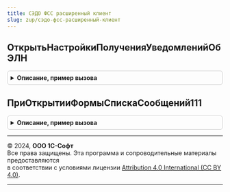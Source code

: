 ```yaml
---
title: СЭДО ФСС расширенный клиент
slug: zup/сэдо-фсс-расширенный-клиент
---
```



## ОткрытьНастройкиПолученияУведомленийОбЭЛН
<details style="margin: 1em 0; padding: 0.5em; border: 1px solid #ccc; border-radius: 6px;">

<summary style="font-weight: bold; cursor: pointer;">Описание, пример вызова</summary>

```bsl

// Открывает форму настроек организации в части социального ЭДО.
//
// Параметры:
//   Организация - СправочникСсылка.Организации - Организация, для которой необходимо показать настройки.
//
Процедура ОткрытьНастройкиПолученияУведомленийОбЭЛН(Страхователь) Экспорт
```

Пример вызова
```bsl
СЭДОФССРасширенныйКлиент.ОткрытьНастройкиПолученияУведомленийОбЭЛН(Страхователь) 
```
</details>

## ПриОткрытииФормыСпискаСообщений111
<details style="margin: 1em 0; padding: 0.5em; border: 1px solid #ccc; border-radius: 6px;">

<summary style="font-weight: bold; cursor: pointer;">Описание, пример вызова</summary>

```bsl

// Возникает в форме списка регистра СНИЛСВходящихСообщенийСЭДО при переходе по гиперссылке.
//
// Параметры:
//   ТекущаяСтрока - ДанныеФормыСтруктура - Сведения из сообщения СЭДО.
//   СтандартнаяОбработка - Булево
//
Процедура ПриОткрытииФормыСпискаСообщений111(ТекущаяСтрока, СтандартнаяОбработка) Экспорт
```

Пример вызова
```bsl
СЭДОФССРасширенныйКлиент.ПриОткрытииФормыСпискаСообщений111(ТекущаяСтрока, СтандартнаяОбработка) 
```
</details>

---

© 2024, **ООО 1С-Софт**  
Все права защищены. Эта программа и сопроводительные материалы предоставляются  
в соответствии с условиями лицензии [Attribution 4.0 International (CC BY 4.0)](https://creativecommons.org/licenses/by/4.0/legalcode).

---
